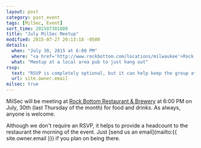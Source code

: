 ```yaml
---
layout: post
category: past_event
tags: [MilSec, Event]
sort_time: 201507301800
title: "July MilSec Meetup"
modified: 2015-07-27 20:13:18 -0500
details:
  when: "July 30, 2015 at 6:00 PM"
  where: "<a href='http://www.rockbottom.com/locations/milwaukee'>Rock Bottom</a>"
  what: "Meetup at a local area pub to just hang out"
rsvp:
  text: "RSVP is completely optional, but it can help keep the group at the same table"
  url: site.owner.email
milsec: true
---
```

MilSec will be meeting at [Rock Bottom Restaurant & Brewery](http://www.rockbottom.com/locations/milwaukee) at 6:00 PM on July, 30th (last Thursday of the month) for food and drinks. As always, anyone is welcome.

Although we don't require an RSVP, it helps to provide a headcount to the restaurant the morning of the event. Just [send us an email](mailto:{{ site.owner.email }}) if you plan on being there.
